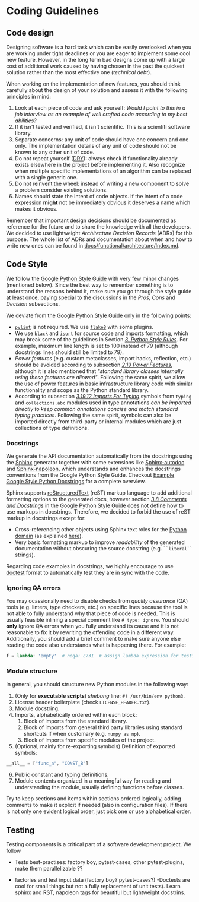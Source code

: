 # Coding Guidelines


## Code design

Designing software is a hard task which can be easily overlooked when you are working under tight deadlines or you are eager to implement some cool new feature. However, in the long term bad designs come up with a large cost of additional work caused by having chosen in the past the quickest solution rather than the most effective one (_technical debt_).

When working on the implementation of new features, you should think carefully about the design of your solution and assess it with the following principles in mind:

1. Look at each piece of code and ask yourself: _Would I point to this in a job interview as an example of well crafted code according to my best abilities?_
2. If it isn't tested and verified, it isn't scientific. This is a scientifi software library.
3. Separate concerns: any unit of code should have one concern and one only. The implementation details of any unit of code should not be known to any other unit of code.
4. Do not repeat yourself ([DRY](https://en.wikipedia.org/wiki/Don%27t_repeat_yourself)): always check if functionality already exists elsewhere in the project before implementing it. Also recognize when multiple specific implementations of an algorithm can be replaced with a single generic one.
5. Do not reinvent the wheel: instead of writing a new component to solve a problem consider existing solutions.
6. Names should state the intent of code objects. If the intent of a code expression **might** not be immediately obvious it deserves a name which makes it obvious.

Remember that important design decisions should be documented as reference for the future and to share the knowledge with all the developers. We decided to use lightweight _Architecture Decision Records_ (ADRs) for this purpose. The whole list of ADRs and documentation about when and how to write new ones can be found in [docs/functional/architecture/Index.md](docs/functional/architecture/Index.md).


## Code Style

We follow the [Google Python Style Guide][google-style-guide] with very few minor changes (mentioned below). Since the best way to remember something is to understand the reasons behind it, make sure you go through the style guide at least once, paying special to the discussions in the _Pros_, _Cons_ and _Decision_ subsections.

We deviate from the [Google Python Style Guide][google-style-guide] only in the following points:

- [`pylint`][pylint] is not required. We use [`flake8`][flake8] with some plugins.
- We use [`black`][black] and [`isort`][isort] for source code and imports formatting, which may break some of the guidelines in Section [_3. Python Style Rules_](https://google.github.io/styleguide/pyguide.html#3-python-style-rules). For example, maximum line length is set to 100 instead of 79 (although docstrings lines should still be limited to 79).
- _Power features_ (e.g. custom metaclasses, import hacks, reflection, etc.) should be avoided according to subsection [_2.19 Power Features_](https://google.github.io/styleguide/pyguide.html#219-power-features), although it is also mentioned that _"standard library classes internally using these features are allowed"_. Following the same spirit, we allow the use of power features in basic infrastructure library code with similar functionality and scope as the Python standard library.
- According to subsection [_3.19.12 Imports For Typing_](https://google.github.io/styleguide/pyguide.html#31912-imports-for-typing) symbols from `typing` and `collections.abc` modules used in type annotations _can be imported directly to keep common annotations concise and match standard typing practices_. Following the same spirit, symbols can also be imported directly from third-party or internal modules which are just collections of type definitions.

### Docstrings

We generate the API documentation automatically from the docstrings using the [Sphinx][sphinx] generator together with some extensions like [Sphinx-autodoc][sphinx-autodoc] and [Sphinx-napoleon][sphinx-napoleon], which understands and enhances the docstrings conventions from the Google Python Style Guide. Checkout [Example Google Style Python Docstrings](https://sphinxcontrib-napoleon.readthedocs.io/en/latest/example_google.html#example-google) for a complete overview.

Sphinx supports [reStructuredText][sphinx-rest] (reST) markup language to add additional formatting options to the generated docs, however section [_3.8 Comments and Docstrings_](https://google.github.io/styleguide/pyguide.html#38-comments-and-docstrings) in the Google Python Style Guide does not define how to use markups in docstrings. Therefore, we decided to forbid the use of reST markup in docstrings except for:

   - Cross-referencing other objects using Sphinx text roles for the [Python domain](https://www.sphinx-doc.org/en/master/usage/restructuredtext/domains.html#the-python-domain) (as explained [here](https://www.sphinx-doc.org/en/master/usage/restructuredtext/domains.html#python-roles)).   
   - Very basic formatting markup to improve _readability_ of the generated documentation without obscuring the source docstring (e.g. ``` ``literal`` ```  strings).
   
Regarding code examples in docstrings, we highly encourage to use [doctest](https://docs.python.org/3/library/doctest.html) format to automatically test they are in sync with the code.

### Ignoring QA errors

You may ocassionally need to disable checks from _quality assurance_  (QA) tools (e.g. linters, type checkers, etc.) on specific lines because the tool is not able to fully understand why that piece of code is needed. This is usually feasible inlining a special comment like `# type: ignore`. You should **only** ignore QA errors when you fully understand its cause and it is not reasonable to fix it by rewriting the offending code in a different way. Additionally, you should add a brief comment to make sure anyone else reading the code also understands what is happening there. For example:

   ```python
   f = lambda: 'empty'  # noqa: E731  # assign lambda expression for testing
   ```

### Module structure

In general, you should structure new Python modules in the following way:

1. (Only for **executable scripts**) _shebang_ line: `#! /usr/bin/env python3`.
2. License header boilerplate (check `LICENSE_HEADER.txt`).
3. Module docstring.
4. Imports, alphabetically ordered within each block:
   1. Block of imports from the standard library.
   2. Block of imports from general third party libraries using standard shortcuts if when customary (e.g. `numpy as np`).
   3. Block of imports from specific modules of the project.
5. (Optional, mainly for re-exporting symbols) Definition of exported symbols:   
```python
__all__ = ["func_a", "CONST_B"]
   ```
6. Public constant and typing definitions.
7. Module contents organized in a meaningful way for reading and understanding the module, usually defining functions before classes.

Try to keep sections and items within sections ordered logically, adding comments to make it explicit if needed (also in configuration files). If there is not only one evident logical order, just pick one or use alphabetical order.


## Testing 

Testing components is a critical part of a software development project. We follow 

- Tests best-practises: factory boy, pytest-cases, other pytest-plugins, make them parallelizable ??
+ factories and test input data (factory boy? pytest-cases?)
-Doctests are cool for small things but not a fully replacement of unit tests). Learn sphinx and RST, napoleon tags for beautiful but lightweight docstrins.


<!-- Reference links -->

[black]: https://black.readthedocs.io/en/stable/
[flake8]: https://flake8.pycqa.org/
[google-style-guide]: https://google.github.io/styleguide/pyguide.html
[isort]: https://pycqa.github.io/isort/
[pre-commit]: https://pre-commit.com/
[pylint]: https://pylint.pycqa.org/
[sphinx]: https://www.sphinx-doc.org
[sphinx-autodoc]: https://www.sphinx-doc.org/en/master/usage/extensions/autodoc.html
[sphinx-napoleon]: https://sphinxcontrib-napoleon.readthedocs.io/en/latest/index.html#
[sphinx-rest]: https://www.sphinx-doc.org/en/master/usage/restructuredtext/basics.html

